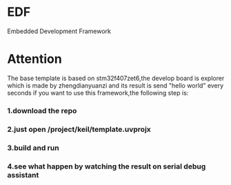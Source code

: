 # EDF
Embedded Development Framework
# Attention
The base template is based on stm32f407zet6,the develop board is explorer which is made by zhengdianyuanzi
and its result is send "hello world" every seconds
if you want to use this framework,the following step is:
### 1.download the repo
### 2.just open /project/keil/template.uvprojx
### 3.build and run
### 4.see what happen by watching the result on serial debug assistant
